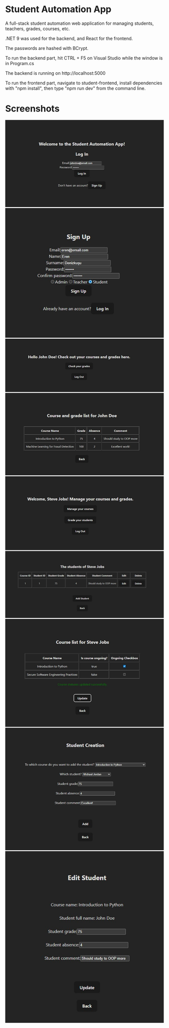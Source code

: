 # Student Automation App
A full-stack student automation web application for managing students, teachers, grades, courses, etc.  

.NET 9 was used for the backend, and React for the frontend.  

The passwords are hashed with BCrypt.  

To run the backend part, hit CTRL + F5 on Visual Studio while the window is in Program.cs  

The backend is running on http://localhost:5000  

To run the frontend part, navigate to student-frontend, install dependencies with "npm install", then type "npm run dev" from the command line.   

# Screenshots
![Login Page](https://github.com/Eren4/pusula-student-automation-system/blob/main/screenshots/login-page.jpg)
![Register Page](https://github.com/Eren4/pusula-student-automation-system/blob/main/screenshots/register-page.jpg)
![Student Dashboard](https://github.com/Eren4/pusula-student-automation-system/blob/main/screenshots/student-dashboard.jpg)
![Student Grade List](https://github.com/Eren4/pusula-student-automation-system/blob/main/screenshots/student-grade-list.jpg)
![Teacher Dashboard](https://github.com/Eren4/pusula-student-automation-system/blob/main/screenshots/teacher-dashboard.jpg)
![Teacher Students](https://github.com/Eren4/pusula-student-automation-system/blob/main/screenshots/teacher-students.jpg)
![Teacher Courses](https://github.com/Eren4/pusula-student-automation-system/blob/main/screenshots/teacher-courses.jpg)
![Create Student](https://github.com/Eren4/pusula-student-automation-system/blob/main/screenshots/create-student.jpg)
![Edit Student](https://github.com/Eren4/pusula-student-automation-system/blob/main/screenshots/edit-student.jpg)